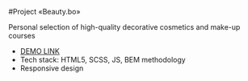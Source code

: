 ﻿#Project «Beauty.bo» 

Personal selection of high-quality decorative cosmetics and make-up courses

- [DEMO LINK](https://IrynaHaiduk.github.io/Beauty/build/index.html)
- Tech stack: HTML5, SCSS, JS, BEM methodology
- Responsive design

